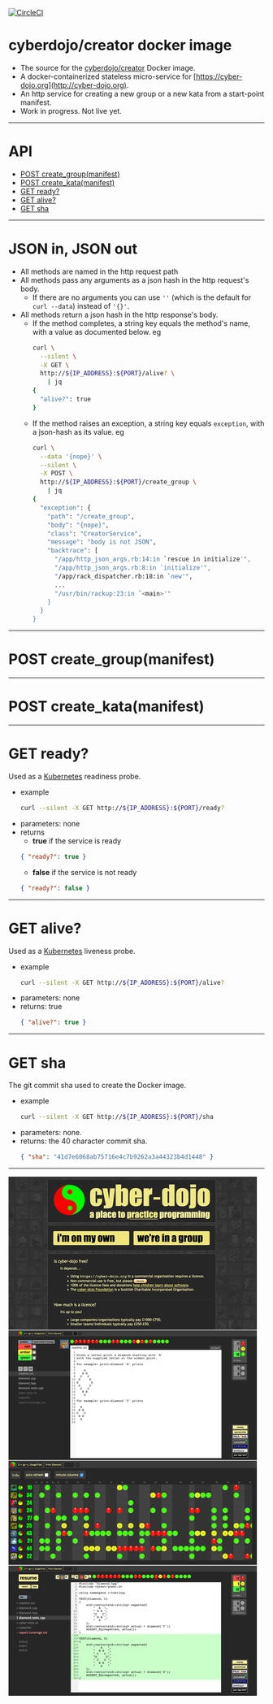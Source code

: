 [![CircleCI](https://circleci.com/gh/cyber-dojo/creator.svg?style=svg)](https://circleci.com/gh/cyber-dojo/creator)

# cyberdojo/creator docker image

- The source for the [cyberdojo/creator](https://hub.docker.com/r/cyberdojo/creator/tags) Docker image.
- A docker-containerized stateless micro-service for [https://cyber-dojo.org](http://cyber-dojo.org).
- An http service for creating a new group or a new kata from a start-point manifest.
- Work in progress. Not live yet.

- - - -
# API
  * [POST create_group(manifest)](#post-creategroupmanifest)
  * [POST create_kata(manifest)](#post-createkatamanifest)
  * [GET ready?](#get-http-ready)
  * [GET alive?](#get-alive)  
  * [GET sha](#get-sha)

- - - -
# JSON in, JSON out
  * All methods are named in the http request path
  * All methods pass any arguments as a json hash in the http request's body.
    * If there are no arguments you can use ```''``` (which is the default
      for ```curl --data```) instead of ```'{}'```.
  * All methods return a json hash in the http response's body.
    * If the method completes, a string key equals the method's name, with
      a value as documented below. eg
      ```bash
      curl \
        --silent \
        -X GET \
        http://${IP_ADDRESS}:${PORT}/alive? \
          | jq      
      {
        "alive?": true
      }
      ```
    * If the method raises an exception, a string key equals ```exception```, with
      a json-hash as its value. eg
      ```bash
      curl \
        --data '{nope}' \
        --silent \
        -X POST \
        http://${IP_ADDRESS}:${PORT}/create_group \
          | jq      
      {
        "exception": {
          "path": "/create_group",
          "body": "{nope}",
          "class": "CreatorService",
          "message": "body is not JSON",
          "backtrace": [
            "/app/http_json_args.rb:14:in `rescue in initialize'",
            "/app/http_json_args.rb:8:in `initialize'",
            "/app/rack_dispatcher.rb:18:in `new'",          
            ...
            "/usr/bin/rackup:23:in `<main>'"
          ]
        }
      }
      ```

- - - -
# POST create_group(manifest)

- - - -
# POST create_kata(manifest)

- - - -
# GET ready?
Used as a [Kubernetes](https://kubernetes.io/) readiness probe.
- example
  ```bash     
  curl --silent -X GET http://${IP_ADDRESS}:${PORT}/ready?
  ```
- parameters: none
- returns
  * **true** if the service is ready
  ```json
  { "ready?": true }
  ```
  * **false** if the service is not ready
  ```json
  { "ready?": false }
  ```

- - - -
# GET alive?
Used as a [Kubernetes](https://kubernetes.io/) liveness probe.
- example
  ```bash     
  curl --silent -X GET http://${IP_ADDRESS}:${PORT}/alive?
  ```
- parameters: none
- returns: true
  ```json
  { "alive?": true }
  ```

- - - -
# GET sha
The git commit sha used to create the Docker image.
- example
  ```bash     
  curl --silent -X GET http://${IP_ADDRESS}:${PORT}/sha
  ```
- parameters: none.
- returns: the 40 character commit sha.
  ```json
  { "sha": "41d7e6068ab75716e4c7b9262a3a44323b4d1448" }
  ```

- - - -
![cyber-dojo.org home page](https://github.com/cyber-dojo/cyber-dojo/blob/master/shared/home_page_snapshot.png)
